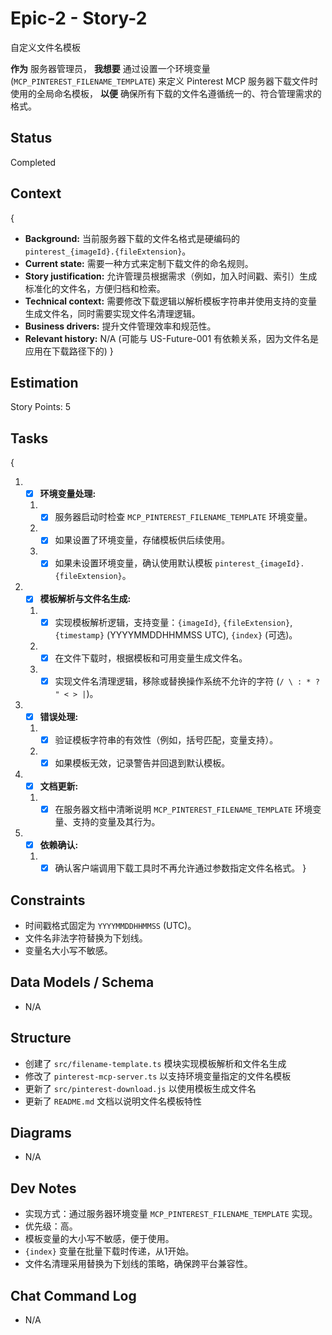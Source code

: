 # Epic-2 - Story-2

自定义文件名模板

**作为** 服务器管理员，
**我想要** 通过设置一个环境变量 (`MCP_PINTEREST_FILENAME_TEMPLATE`) 来定义 Pinterest MCP 服务器下载文件时使用的全局命名模板，
**以便** 确保所有下载的文件名遵循统一的、符合管理需求的格式。

## Status

Completed

## Context

{
- **Background:** 当前服务器下载的文件名格式是硬编码的 `pinterest_{imageId}.{fileExtension}`。
- **Current state:** 需要一种方式来定制下载文件的命名规则。
- **Story justification:** 允许管理员根据需求（例如，加入时间戳、索引）生成标准化的文件名，方便归档和检索。
- **Technical context:** 需要修改下载逻辑以解析模板字符串并使用支持的变量生成文件名，同时需要实现文件名清理逻辑。
- **Business drivers:** 提升文件管理效率和规范性。
- **Relevant history:** N/A (可能与 US-Future-001 有依赖关系，因为文件名是应用在下载路径下的)
}

## Estimation

Story Points: 5

## Tasks

{
1.  - [x] **环境变量处理:**
    1.  - [x] 服务器启动时检查 `MCP_PINTEREST_FILENAME_TEMPLATE` 环境变量。
    2.  - [x] 如果设置了环境变量，存储模板供后续使用。
    3.  - [x] 如果未设置环境变量，确认使用默认模板 `pinterest_{imageId}.{fileExtension}`。
2.  - [x] **模板解析与文件名生成:**
    1.  - [x] 实现模板解析逻辑，支持变量：`{imageId}`, `{fileExtension}`, `{timestamp}` (YYYYMMDDHHMMSS UTC), `{index}` (可选)。
    2.  - [x] 在文件下载时，根据模板和可用变量生成文件名。
    3.  - [x] 实现文件名清理逻辑，移除或替换操作系统不允许的字符 (`/ \ : * ? " < > |`)。
3.  - [x] **错误处理:**
    1.  - [x] 验证模板字符串的有效性（例如，括号匹配，变量支持）。
    2.  - [x] 如果模板无效，记录警告并回退到默认模板。
4.  - [x] **文档更新:**
    1.  - [x] 在服务器文档中清晰说明 `MCP_PINTEREST_FILENAME_TEMPLATE` 环境变量、支持的变量及其行为。
5.  - [x] **依赖确认:**
    1.  - [x] 确认客户端调用下载工具时不再允许通过参数指定文件名格式。
}

## Constraints

- 时间戳格式固定为 `YYYYMMDDHHMMSS` (UTC)。
- 文件名非法字符替换为下划线。
- 变量名大小写不敏感。

## Data Models / Schema

- N/A

## Structure

- 创建了 `src/filename-template.ts` 模块实现模板解析和文件名生成
- 修改了 `pinterest-mcp-server.ts` 以支持环境变量指定的文件名模板
- 更新了 `src/pinterest-download.js` 以使用模板生成文件名
- 更新了 `README.md` 文档以说明文件名模板特性

## Diagrams

- N/A

## Dev Notes

- 实现方式：通过服务器环境变量 `MCP_PINTEREST_FILENAME_TEMPLATE` 实现。
- 优先级：高。
- 模板变量的大小写不敏感，便于使用。
- `{index}` 变量在批量下载时传递，从1开始。
- 文件名清理采用替换为下划线的策略，确保跨平台兼容性。

## Chat Command Log

- N/A 